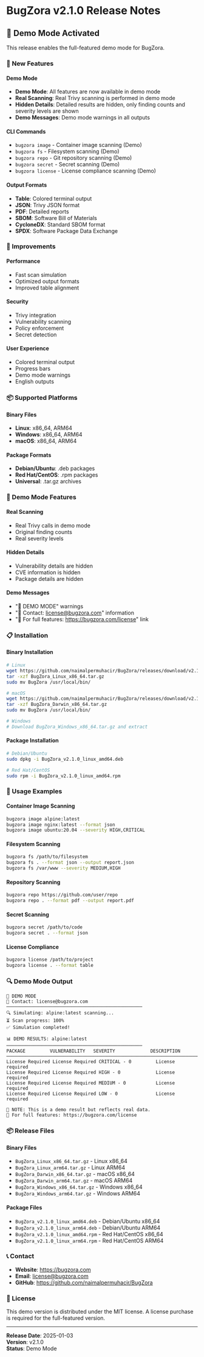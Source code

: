 # BugZora v2.1.0 Release Notes

## 🎉 Demo Mode Activated

This release enables the full-featured demo mode for BugZora.

### 🚀 New Features

#### Demo Mode
- **Demo Mode**: All features are now available in demo mode
- **Real Scanning**: Real Trivy scanning is performed in demo mode
- **Hidden Details**: Detailed results are hidden, only finding counts and severity levels are shown
- **Demo Messages**: Demo mode warnings in all outputs

#### CLI Commands
- `bugzora image` - Container image scanning (Demo)
- `bugzora fs` - Filesystem scanning (Demo)
- `bugzora repo` - Git repository scanning (Demo)
- `bugzora secret` - Secret scanning (Demo)
- `bugzora license` - License compliance scanning (Demo)

#### Output Formats
- **Table**: Colored terminal output
- **JSON**: Trivy JSON format
- **PDF**: Detailed reports
- **SBOM**: Software Bill of Materials
- **CycloneDX**: Standard SBOM format
- **SPDX**: Software Package Data Exchange

### 🔧 Improvements

#### Performance
- Fast scan simulation
- Optimized output formats
- Improved table alignment

#### Security
- Trivy integration
- Vulnerability scanning
- Policy enforcement
- Secret detection

#### User Experience
- Colored terminal output
- Progress bars
- Demo mode warnings
- English outputs

### 📦 Supported Platforms

#### Binary Files
- **Linux**: x86_64, ARM64
- **Windows**: x86_64, ARM64
- **macOS**: x86_64, ARM64

#### Package Formats
- **Debian/Ubuntu**: .deb packages
- **Red Hat/CentOS**: .rpm packages
- **Universal**: .tar.gz archives

### 🎯 Demo Mode Features

#### Real Scanning
- Real Trivy calls in demo mode
- Original finding counts
- Real severity levels

#### Hidden Details
- Vulnerability details are hidden
- CVE information is hidden
- Package details are hidden

#### Demo Messages
- "🚨 DEMO MODE" warnings
- "📧 Contact: license@bugzora.com" information
- "🔗 For full features: https://bugzora.com/license" link

### 📋 Installation

#### Binary Installation
```bash
# Linux
wget https://github.com/naimalpermuhacir/BugZora/releases/download/v2.1.0/BugZora_Linux_x86_64.tar.gz
tar -xzf BugZora_Linux_x86_64.tar.gz
sudo mv BugZora /usr/local/bin/

# macOS
wget https://github.com/naimalpermuhacir/BugZora/releases/download/v2.1.0/BugZora_Darwin_x86_64.tar.gz
tar -xzf BugZora_Darwin_x86_64.tar.gz
sudo mv BugZora /usr/local/bin/

# Windows
# Download BugZora_Windows_x86_64.tar.gz and extract
```

#### Package Installation
```bash
# Debian/Ubuntu
sudo dpkg -i BugZora_v2.1.0_linux_amd64.deb

# Red Hat/CentOS
sudo rpm -i BugZora_v2.1.0_linux_amd64.rpm
```

### 🚀 Usage Examples

#### Container Image Scanning
```bash
bugzora image alpine:latest
bugzora image nginx:latest --format json
bugzora image ubuntu:20.04 --severity HIGH,CRITICAL
```

#### Filesystem Scanning
```bash
bugzora fs /path/to/filesystem
bugzora fs . --format json --output report.json
bugzora fs /var/www --severity MEDIUM,HIGH
```

#### Repository Scanning
```bash
bugzora repo https://github.com/user/repo
bugzora repo . --format pdf --output report.pdf
```

#### Secret Scanning
```bash
bugzora secret /path/to/code
bugzora secret . --format json
```

#### License Compliance
```bash
bugzora license /path/to/project
bugzora license . --format table
```

### 🔍 Demo Mode Output

```
🚨 DEMO MODE
📧 Contact: license@bugzora.com
──────────────────────────────────────────────────
🔍 Simulating: alpine:latest scanning...
⏳ Scan progress: 100%
✅ Simulation completed!

📊 DEMO RESULTS: alpine:latest
──────────────────────────────────────────────────
PACKAGE         VULNERABILITY   SEVERITY             DESCRIPTION
────────────────────────────────────────────────────────────────────────────────
License Required License Required CRITICAL - 0         License required
License Required License Required HIGH - 0             License required
License Required License Required MEDIUM - 0           License required
License Required License Required LOW - 0              License required

📄 NOTE: This is a demo result but reflects real data.
🔗 For full features: https://bugzora.com/license
```

### 📦 Release Files

#### Binary Files
- `BugZora_Linux_x86_64.tar.gz` - Linux x86_64
- `BugZora_Linux_arm64.tar.gz` - Linux ARM64
- `BugZora_Darwin_x86_64.tar.gz` - macOS x86_64
- `BugZora_Darwin_arm64.tar.gz` - macOS ARM64
- `BugZora_Windows_x86_64.tar.gz` - Windows x86_64
- `BugZora_Windows_arm64.tar.gz` - Windows ARM64

#### Package Files
- `BugZora_v2.1.0_linux_amd64.deb` - Debian/Ubuntu x86_64
- `BugZora_v2.1.0_linux_arm64.deb` - Debian/Ubuntu ARM64
- `BugZora_v2.1.0_linux_amd64.rpm` - Red Hat/CentOS x86_64
- `BugZora_v2.1.0_linux_arm64.rpm` - Red Hat/CentOS ARM64

### 📞 Contact

- **Website**: https://bugzora.com
- **Email**: license@bugzora.com
- **GitHub**: https://github.com/naimalpermuhacir/BugZora

### 📄 License

This demo version is distributed under the MIT license. A license purchase is required for the full-featured version.

---

**Release Date**: 2025-01-03  
**Version**: v2.1.0  
**Status**: Demo Mode 